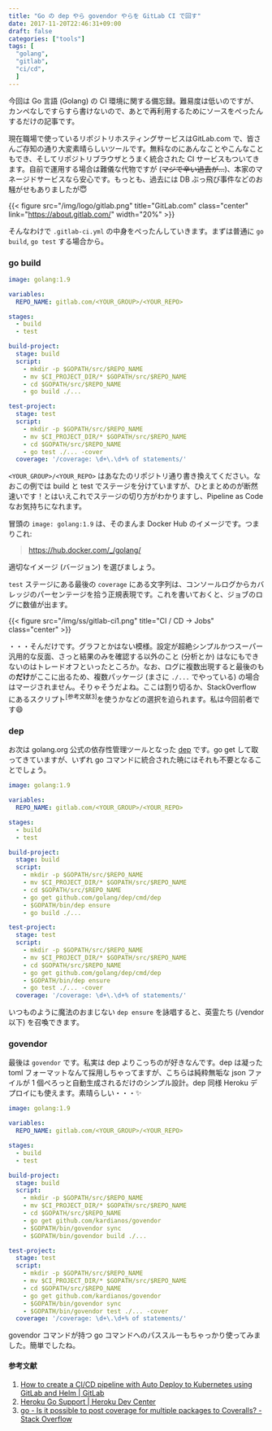 ```yaml
---
title: "Go の dep やら govendor やらを GitLab CI で回す"
date: 2017-11-20T22:46:31+09:00
draft: false
categories: ["tools"]
tags: [
  "golang",
  "gitlab",
  "ci/cd",
  ]
---
```


今回は Go 言語 (Golang) の CI 環境に関する備忘録。難易度は低いのですが、カンペなしですらすら書けないので、あとで再利用するためにソースをぺったんするだけの記事です。

現在職場で使っているリポジトリホスティングサービスはGitLab.com で、皆さんご存知の通り大変素晴らしいツールです。無料なのにあんなことやこんなこともでき、そしてリポジトリブラウザとうまく統合された CI サービスもついてきます。自前で運用する場合は難儀な代物ですが (~~マジで辛い過去が...~~)、本家のマネージドサービスなら安心です。もっとも、過去には DB ぶっ飛び事件などのお騒がせもありましたが:innocent:

{{< figure src="/img/logo/gitlab.png" title="GitLab.com" class="center" link="https://about.gitlab.com/" width="20%" >}}

そんなわけで `.gitlab-ci.yml` の中身をぺったんしていきます。まずは普通に `go build`, `go test` する場合から。

### go build

```yml
image: golang:1.9

variables:
  REPO_NAME: gitlab.com/<YOUR_GROUP>/<YOUR_REPO>

stages:
  - build
  - test

build-project:
  stage: build
  script:
    - mkdir -p $GOPATH/src/$REPO_NAME
    - mv $CI_PROJECT_DIR/* $GOPATH/src/$REPO_NAME
    - cd $GOPATH/src/$REPO_NAME
    - go build ./...

test-project:
  stage: test
  script:
    - mkdir -p $GOPATH/src/$REPO_NAME
    - mv $CI_PROJECT_DIR/* $GOPATH/src/$REPO_NAME
    - cd $GOPATH/src/$REPO_NAME
    - go test ./... -cover
  coverage: '/coverage: \d+\.\d+% of statements/'
```

`<YOUR_GROUP>/<YOUR_REPO>` はあなたのリポジトリ通り書き換えてください。なおこの例では build と test でステージを分けていますが、ひとまとめのが断然速いです！とはいえこれでステージの切り方がわかりますし、Pipeline as Code なお気持ちになれます。

冒頭の `image: golang:1.9` は、そのまんま Docker Hub のイメージです。つまりこれ:

> https://hub.docker.com/_/golang/

適切なイメージ (バージョン) を選びましょう。

`test` ステージにある最後の `coverage` にある文字列は、コンソールログからカバレッジのパーセンテージを拾う正規表現です。これを書いておくと、ジョブのログに数値が出ます。

{{< figure src="/img/ss/gitlab-ci1.png" title="CI / CD -> Jobs" class="center" >}}

・・・そんだけです。グラフとかはない模様。設定が超絶シンプルかつスーパー汎用的な反面、さっと結果のみを確認する以外のこと (分析とか) はなにもできないのはトレードオフといったところか。なお、ログに複数出現すると最後のもの**だけ**がここに出るため、複数パッケージ (まさに `./...` でやっている) の場合はマージされません。そりゃそうだよね。ここは割り切るか、StackOverflow にあるスクリプト<sup>[参考文献3]</sup>を使うかなどの選択を迫られます。私は今回前者です😄

### dep

お次は golang.org 公式の依存性管理ツールとなった [dep](https://github.com/golang/dep) です。go get して取ってきていますが、いずれ go コマンドに統合された暁にはそれも不要となることでしょう。

```yml
image: golang:1.9

variables:
  REPO_NAME: gitlab.com/<YOUR_GROUP>/<YOUR_REPO>

stages:
  - build
  - test

build-project:
  stage: build
  script:
    - mkdir -p $GOPATH/src/$REPO_NAME
    - mv $CI_PROJECT_DIR/* $GOPATH/src/$REPO_NAME
    - cd $GOPATH/src/$REPO_NAME
    - go get github.com/golang/dep/cmd/dep
    - $GOPATH/bin/dep ensure
    - go build ./...

test-project:
  stage: test
  script:
    - mkdir -p $GOPATH/src/$REPO_NAME
    - mv $CI_PROJECT_DIR/* $GOPATH/src/$REPO_NAME
    - cd $GOPATH/src/$REPO_NAME
    - go get github.com/golang/dep/cmd/dep
    - $GOPATH/bin/dep ensure
    - go test ./... -cover
  coverage: '/coverage: \d+\.\d+% of statements/'
```

いつものように魔法のおまじない `dep ensure` を詠唱すると、英霊たち (/vendor 以下) を召喚できます。

### govendor

最後は `govendor` です。私実は dep よりこっちのが好きなんです。dep は凝った toml フォーマットなんて採用しちゃってますが、こちらは純粋無垢な json ファイルが 1 個ぺろっと自動生成されるだけのシンプル設計。dep 同様 Heroku デプロイにも使えます。素晴らしい・・・✨

```yml
image: golang:1.9

variables:
  REPO_NAME: gitlab.com/<YOUR_GROUP>/<YOUR_REPO>

stages:
  - build
  - test

build-project:
  stage: build
  script:
    - mkdir -p $GOPATH/src/$REPO_NAME
    - mv $CI_PROJECT_DIR/* $GOPATH/src/$REPO_NAME
    - cd $GOPATH/src/$REPO_NAME
    - go get github.com/kardianos/govendor
    - $GOPATH/bin/govendor sync
    - $GOPATH/bin/govendor build ./...

test-project:
  stage: test
  script:
    - mkdir -p $GOPATH/src/$REPO_NAME
    - mv $CI_PROJECT_DIR/* $GOPATH/src/$REPO_NAME
    - cd $GOPATH/src/$REPO_NAME
    - go get github.com/kardianos/govendor
    - $GOPATH/bin/govendor sync
    - $GOPATH/bin/govendor test ./... -cover
  coverage: '/coverage: \d+\.\d+% of statements/'
```

govendor コマンドが持つ go コマンドへのパススルーもちゃっかり使ってみました。簡単でしたね。

#### 参考文献

1. [How to create a CI/CD pipeline with Auto Deploy to Kubernetes using GitLab and Helm | GitLab](https://about.gitlab.com/2017/09/21/how-to-create-ci-cd-pipeline-with-autodeploy-to-kubernetes-using-gitlab-and-helm/)
2. [Heroku Go Support | Heroku Dev Center](https://devcenter.heroku.com/articles/go-support)
3. [go - Is it possible to post coverage for multiple packages to Coveralls? - Stack Overflow](http://stackoverflow.com/a/21142256/2055281)
